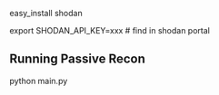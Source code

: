 easy_install shodan

export SHODAN_API_KEY=xxx # find in shodan portal

## Running Passive Recon
python main.py
